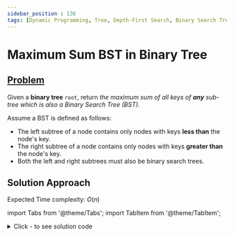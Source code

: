 ```yaml
---
sidebar_position : 136
tags: [Dynamic Programming, Tree, Depth-First Search, Binary Search Tree, Binary Tree]
---
```


# Maximum Sum BST in Binary Tree

## [Problem](https://leetcode.com/problems/maximum-sum-bst-in-binary-tree/)

<p>Given a <strong>binary tree</strong> <code>root</code>, return <em>the maximum sum of all keys of <strong>any</strong> sub-tree which is also a Binary Search Tree (BST)</em>.</p>

<p>Assume a BST is defined as follows:</p>

<ul>
	<li>The left subtree of a node contains only nodes with keys <strong>less than</strong> the node&#39;s key.</li>
	<li>The right subtree of a node contains only nodes with keys <strong>greater than</strong> the node&#39;s key.</li>
	<li>Both the left and right subtrees must also be binary search trees.</li>
</ul>

## Solution Approach

Expected Time complexity: $O(n)$

import Tabs from '@theme/Tabs';
import TabItem from '@theme/TabItem';

<details><summary>Click - to see solution code</summary>

<Tabs>
<TabItem value="cpp" label="C++">

```cpp
class Solution {
   public:
    int ans = 0;
    bool f(TreeNode *root, int &minv, int &maxv, int &s) {
        if (root == NULL) return true;

        int lmin = minv, lmax = maxv, lsum = 0;
        bool l = f(root->left, lmin, lmax, lsum);

        int rmin = minv, rmax = maxv, rsum = 0;
        bool r = f(root->right, rmin, rmax, rsum);

        if (l == false || r == false || root->val <= lmax || root->val >= rmin)
            return false;

        s += lsum + rsum + root->val;
        ans = max(ans, s);

        minv = min(lmin, root->val);
        maxv = max(rmax, root->val);
        return true;
    }

    int maxSumBST(TreeNode *root) {
        int s = 0;
        int lm = INT_MAX, rm = INT_MIN;
        f(root, lm, rm, s);
        return ans;
    }
};

```
</TabItem>
</Tabs>

</details>
